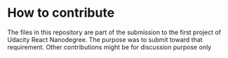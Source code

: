 # How to contribute

The files in this repository are part of the submission to the first project of Udacity React Nanodegree.
The purpose was to submit toward that requirement. Other contributions might be for discussion purpose only
